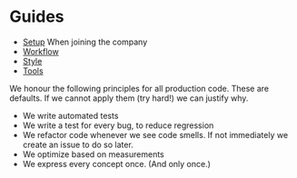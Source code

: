 # Guides

* [Setup](/setup) When joining the company
* [Workflow](/workflow)
* [Style](/style)
* [Tools](/tools)

We honour the following principles for all production code. These are defaults. If we cannot apply them (try hard!) we can justify why.
* We write automated tests
* We write a test for every bug, to reduce regression
* We refactor code whenever we see code smells. If not immediately we create an issue to do so later.
* We optimize based on measurements
* We express every concept once. (And only once.)
